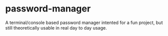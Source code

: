 # password-manager
A terminal/console based password manager intented for a fun project, but still theoretically usable in real day to day usage.
